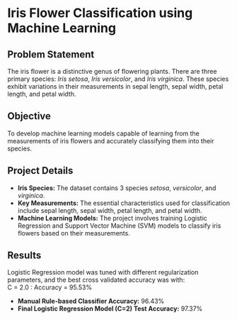 # Iris Flower Classification using Machine Learning

## Problem Statement

The iris flower is a distinctive genus of flowering plants. There are three primary species: *Iris setosa*, *Iris versicolor*, and *Iris virginica*. These species exhibit variations in their measurements in sepal length, sepal width, petal length, and petal width.

## Objective

To develop machine learning models capable of learning from the measurements of iris flowers and accurately classifying them into their species.

## Project Details

- **Iris Species:** The dataset contains 3 species *setosa*, *versicolor*, and *virginica*.
- **Key Measurements:** The essential characteristics used for classification include sepal length, sepal width, petal length, and petal width.
- **Machine Learning Models:** The project involves training Logistic Regression and Support Vector Machine (SVM) models to classify iris flowers based on their measurements.

## Results

Logistic Regression model was tuned with different regularization parameters, and the best cross validated accuracy was  with:  
    C = 2.0 : Accuracy = 95.53%

- **Manual Rule-based Classifier Accuracy:** 96.43%  
- **Final Logistic Regression Model (C=2) Test Accuracy:** 97.37%


